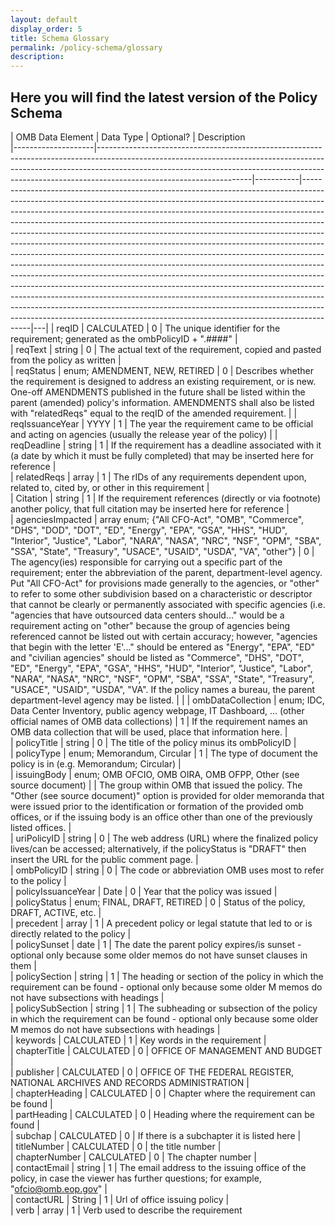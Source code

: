 ```yaml
---
layout: default
display_order: 5 
title: Schema Glossary
permalink: /policy-schema/glossary
description: 
---
```

## Here you will find the latest version of  the Policy Schema 

| OMB Data Element   | Data Type                                                                                                                                                                                                                                                                      | Optional? | Description                                                                                                                                                                                                                                                                                                                                                                                                                                                                                                                                                                                                                                                                                                                                                                                                                                                                                                                                                                                                                                                    
|--------------------|--------------------------------------------------------------------------------------------------------------------------------------------------------------------------------------------------------------------------------------------------------------------------------|-----------|----------------------------------------------------------------------------------------------------------------------------------------------------------------------------------------------------------------------------------------------------------------------------------------------------------------------------------------------------------------------------------------------------------------------------------------------------------------------------------------------------------------------------------------------------------------------------------------------------------------------------------------------------------------------------------------------------------------------------------------------------------------------------------------------------------------------------------------------------------------------------------------------------------------------------------------------------------------------------------------------------------------------------------------------------------------|---|
| reqID              | CALCULATED                                                                                                                                                                                                                                                                     | 0         | The unique   identifier for the requirement; generated as the ombPolicyID +   ".####"                                                                                                                                                                                                                                                                                                                                                                                                                                                                                                                                                                                                                                                                                                                                                                                                                                                                                                                                                                          |   
| reqText            | string                                                                                                                                                                                                                                                                         | 0         | The actual text of the requirement,   copied and pasted from the policy as written                                                                                                                                                                                                                                                                                                                                                                                                                                                                                                                                                                                                                                                                                                                                                                                                                                                                                                                                                                             |   
| reqStatus          | enum; AMENDMENT, NEW, RETIRED                                                                                                                                                                                                                                                  | 0         | Describes whether the requirement is   designed to address an existing requirement, or is new. One-off AMENDMENTS   published in the future shall be listed within the parent (amended) policy's   information. AMENDMENTS shall also be listed with "relatedReqs"   equal to the reqID of the amended requirement.                                                                                                                                                                                                                                                                                                                                                                                                                                                                                                                                                                                                                                                                                                                                            |
| reqIssuanceYear    | YYYY                                                                                                                                                                                                                                                                           | 1         | The year the requirement came to be   official and acting on agencies (usually the release year of the policy)                                                                                                                                                                                                                                                                                                                                                                                                                                                                                                                                                                                                                                                                                                                                                                                                                                                                                                                                                 | 
| reqDeadline        | string                                                                                                                                                                                                                                                                         | 1         | If the requirement has a deadline   associated with it (a date by which it must be fully completed) that may be   inserted here for reference                                                                                                                                                                                                                                                                                                                                                                                                                                                                                                                                                                                                                                                                                                                                                                                                                                                                                                                  |   
| relatedReqs        | array                                                                                                                                                                                                                                                                          | 1         | The rIDs of any requirements dependent   upon, related to, cited by, or other in this requirement                                                                                                                                                                                                                                                                                                                                                                                                                                                                                                                                                                                                                                                                                                                                                                                                                                                                                                                                                              |   
| Citation           | string                                                                                                                                                                                                                                                                         | 1         | If the requirement references (directly   or via footnote) another policy, that full citation may be inserted here for   reference                                                                                                                                                                                                                                                                                                                                                                                                                                                                                                                                                                                                                                                                                                                                                                                                                                                                                                                             |   
| agenciesImpacted   | array enum; {"All CFO-Act",   "OMB", "Commerce", "DHS", "DOD",   "DOT", "ED", "Energy", "EPA",   "GSA", "HHS", "HUD", "Interior", "Justice",   "Labor", "NARA", "NASA", "NRC",   "NSF", "OPM", "SBA", "SSA",   "State", "Treasury", "USACE",   "USAID", "USDA", "VA", "other"} | 0         | The agency(ies) responsible for carrying   out a specific part of the requirement; enter the abbreviation of the parent,   department-level agency. Put "All CFO-Act" for provisions made   generally to the agencies, or "other" to refer to some other   subdivision based on a characteristic or descriptor that cannot be clearly or   permanently associated with specific agencies (i.e. "agencies that have   outsourced data centers should..." would be a requirement acting on   "other" because the group of agencies being referenced cannot be   listed out with certain accuracy; however, "agencies that begin with the   letter 'E'..." should be entered as "Energy", "EPA",   "ED" and "civilian agencies" should be listed as   "Commerce", "DHS", "DOT", "ED",   "Energy", "EPA", "GSA", "HHS",   "HUD", "Interior", "Justice",   "Labor", "NARA", "NASA", "NRC",   "NSF", "OPM", "SBA", "SSA",   "State", "Treasury", "USACE",   "USAID", "USDA", "VA". If the policy names a   bureau, the parent department-level agency may be listed. |   |
| ombDataCollection  | enum; IDC, Data Center Inventory, public   agency webpage, IT Dashboard, … (other official names of OMB data   collections)                                                                                                                                                    | 1         | If the requirement names an OMB data   collection that will be used, place that information here.                                                                                                                                                                                                                                                                                                                                                                                                                                                                                                                                                                                                                                                                                                                                                                                                                                                                                                                                                              |   
| policyTitle        | string                                                                                                                                                                                                                                                                         | 0         | The title of the policy minus its   ombPolicyID                                                                                                                                                                                                                                                                                                                                                                                                                                                                                                                                                                                                                                                                                                                                                                                                                                                                                                                                                                                                                |   
| policyType         | enum; Memorandum, Circular                                                                                                                                                                                                                                                     | 1         | The type of document the policy is in   (e.g. Memorandum; Circular)                                                                                                                                                                                                                                                                                                                                                                                                                                                                                                                                                                                                                                                                                                                                                                                                                                                                                                                                                                                            |   
| issuingBody        | enum; OMB OFCIO, OMB OIRA, OMB OFPP,   Other (see source document)                                                                                                                                                                                                             |           | The group within OMB that issued the   policy. The "Other (see source document)" option is provided for   older memoranda that were issued prior to the identification or formation of   the provided omb offices, or if the issuing body is an office other than one   of the previously listed offices.                                                                                                                                                                                                                                                                                                                                                                                                                                                                                                                                                                                                                                                                                                                                                      |   
| uriPolicyID        | string                                                                                                                                                                                                                                                                         | 0         | The web address (URL) where the finalized   policy lives/can be accessed; alternatively, if the policyStatus is   "DRAFT" then insert the URL for the public comment page.                                                                                                                                                                                                                                                                                                                                                                                                                                                                                                                                                                                                                                                                                                                                                                                                                                                                                     |   
| ombPolicyID        | string                                                                                                                                                                                                                                                                         | 0         | The code or abbreviation OMB uses most to   refer to the policy                                                                                                                                                                                                                                                                                                                                                                                                                                                                                                                                                                                                                                                                                                                                                                                                                                                                                                                                                                                                |   
| policyIssuanceYear | Date                                                                                                                                                                                                                                                                           | 0         | Year that the policy was issued                                                                                                                                                                                                                                                                                                                                                                                                                                                                                                                                                                                                                                                                                                                                                                                                                                                                                                                                                                                                                                |   
| policyStatus       | enum; FINAL, DRAFT, RETIRED                                                                                                                                                                                                                                                    | 0         | Status of the policy, DRAFT, ACTIVE,   etc.                                                                                                                                                                                                                                                                                                                                                                                                                                                                                                                                                                                                                                                                                                                                                                                                                                                                                                                                                                                                                    |   
| precedent          | array                                                                                                                                                                                                                                                                          | 1         | A precedent policy or legal statute that   led to or is directly related to the policy                                                                                                                                                                                                                                                                                                                                                                                                                                                                                                                                                                                                                                                                                                                                                                                                                                                                                                                                                                         |   
| policySunset       | date                                                                                                                                                                                                                                                                           | 1         | The date the parent policy expires/is   sunset - optional only because some older memos do not have sunset clauses in   them                                                                                                                                                                                                                                                                                                                                                                                                                                                                                                                                                                                                                                                                                                                                                                                                                                                                                                                                   |   
| policySection      | string                                                                                                                                                                                                                                                                         | 1         | The heading or section of the policy in   which the requirement can be found - optional only because some older M memos   do not have subsections with headings                                                                                                                                                                                                                                                                                                                                                                                                                                                                                                                                                                                                                                                                                                                                                                                                                                                                                                |   
| policySubSection   | string                                                                                                                                                                                                                                                                         | 1         | The subheading or subsection of the   policy in which the requirement can be found - optional only because some   older M memos do not have subsections with headings                                                                                                                                                                                                                                                                                                                                                                                                                                                                                                                                                                                                                                                                                                                                                                                                                                                                                          |   
| keywords           | CALCULATED                                                                                                                                                                                                                                                                     | 1         | Key words in the requirement                                                                                                                                                                                                                                                                                                                                                                                                                                                                                                                                                                                                                                                                                                                                                                                                                                                                                                                                                                                                                                   |   
| chapterTitle       | CALCULATED                                                                                                                                                                                                                                                                     | 0         | OFFICE OF MANAGEMENT AND BUDGET                                                                                                                                                                                                                                                                                                                                                                                                                                                                                                                                                                                                                                                                                                                                                                                                                                                                                                                                                                                                                                |   
| publisher          | CALCULATED                                                                                                                                                                                                                                                                     | 0         | OFFICE OF THE FEDERAL REGISTER, NATIONAL   ARCHIVES AND RECORDS ADMINISTRATION                                                                                                                                                                                                                                                                                                                                                                                                                                                                                                                                                                                                                                                                                                                                                                                                                                                                                                                                                                                 |   
| chapterHeading     | CALCULATED                                                                                                                                                                                                                                                                     | 0         | Chapter where the requirement can be   found                                                                                                                                                                                                                                                                                                                                                                                                                                                                                                                                                                                                                                                                                                                                                                                                                                                                                                                                                                                                                   |   
| partHeading        | CALCULATED                                                                                                                                                                                                                                                                     | 0         | Heading where the requirement can be   found                                                                                                                                                                                                                                                                                                                                                                                                                                                                                                                                                                                                                                                                                                                                                                                                                                                                                                                                                                                                                   |   
| subchap            | CALCULATED                                                                                                                                                                                                                                                                     | 0         | If there is a subchapter it is listed   here                                                                                                                                                                                                                                                                                                                                                                                                                                                                                                                                                                                                                                                                                                                                                                                                                                                                                                                                                                                                                   |   
| titleNumber        | CALCULATED                                                                                                                                                                                                                                                                     | 0         | the title number                                                                                                                                                                                                                                                                                                                                                                                                                                                                                                                                                                                                                                                                                                                                                                                                                                                                                                                                                                                                                                               |   
| chapterNumber      | CALCULATED                                                                                                                                                                                                                                                                     | 0         | The chapter number                                                                                                                                                                                                                                                                                                                                                                                                                                                                                                                                                                                                                                                                                                                                                                                                                                                                                                                                                                                                                                             |   
| contactEmail       | string                                                                                                                                                                                                                                                                         | 1         | The email address to the issuing office   of the policy, in case the viewer has further questions; for example,   "ofcio@omb.eop.gov"                                                                                                                                                                                                                                                                                                                                                                                                                                                                                                                                                                                                                                                                                                                                                                                                                                                                                                                          |   
| contactURL         | String                                                                                                                                                                                                                                                                         | 1         | Url of office issuing policy                                                                                                                                                                                                                                                                                                                                                                                                                                                                                                                                                                                                                                                                                                                                                                                                                                                                                                                                                                                                                                   |   
| verb               | array                                                                                                                                                                                                                                                                          | 1         | Verb used to describe the   requirement                                                                                                                                                                                                                                                                                                                                                                                                                                                                                                                                                                                                                                                                                                                                                                                                                                                                                                                    
